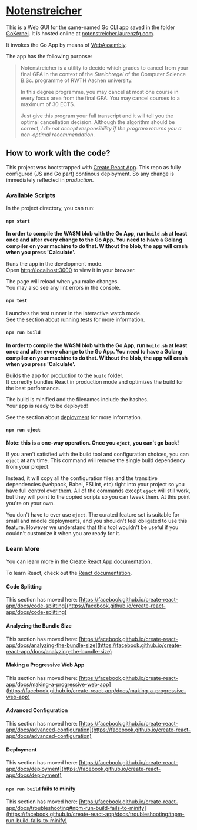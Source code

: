 # [Notenstreicher](https://notenstreicher.laurenzfg.com)

This is a Web GUI for the same-named Go CLI app saved in the folder [GoKernel](GoKernel/README.md). It is hosted online at [notenstreicher.laurenzfg.com](https://notenstreicher.laurenzfg.com).

It invokes the Go App by means of [WebAssembly](https://webassembly.org/).

The app has the following purpose:

> Notenstreicher is a utility to decide which grades to cancel from your final GPA in the context of the *Streichregel*
of the Computer Science B.Sc. programme of RWTH Aachen university.
>
> In this degree programme, you may cancel at most one course in every focus area from the final GPA.
You may cancel courses to a maximum of 30 ECTS.
>
> Just give this program your full transcript and it will tell you the optimal cancellation decision.
Although the algorithm should be correct, *I do not accept responsibility if the program returns you a non-optimal recommendation*.

## How to work with the code?

This project was bootstrapped with [Create React App](https://github.com/facebook/create-react-app).
This repo as fully configured (JS and Go part) continous deployment.
So any change is immediately reflected in *production*.

### Available Scripts

In the project directory, you can run:

#### `npm start`

**In order to compile the WASM blob with the Go App, run `build.sh` at least once and after every change to the Go App. You need to have a Golang compiler on your machine to do that. Without the blob, the app will crash when you press 'Calculate'.** 

Runs the app in the development mode.\
Open [http://localhost:3000](http://localhost:3000) to view it in your browser.

The page will reload when you make changes.\
You may also see any lint errors in the console.

#### `npm test`

Launches the test runner in the interactive watch mode.\
See the section about [running tests](https://facebook.github.io/create-react-app/docs/running-tests) for more information.

#### `npm run build`

**In order to compile the WASM blob with the Go App, run `build.sh` at least once and after every change to the Go App. You need to have a Golang compiler on your machine to do that. Without the blob, the app will crash when you press 'Calculate'.**

Builds the app for production to the `build` folder.\
It correctly bundles React in production mode and optimizes the build for the best performance.

The build is minified and the filenames include the hashes.\
Your app is ready to be deployed!

See the section about [deployment](https://facebook.github.io/create-react-app/docs/deployment) for more information.

#### `npm run eject`

**Note: this is a one-way operation. Once you `eject`, you can't go back!**

If you aren't satisfied with the build tool and configuration choices, you can `eject` at any time. This command will remove the single build dependency from your project.

Instead, it will copy all the configuration files and the transitive dependencies (webpack, Babel, ESLint, etc) right into your project so you have full control over them. All of the commands except `eject` will still work, but they will point to the copied scripts so you can tweak them. At this point you're on your own.

You don't have to ever use `eject`. The curated feature set is suitable for small and middle deployments, and you shouldn't feel obligated to use this feature. However we understand that this tool wouldn't be useful if you couldn't customize it when you are ready for it.

### Learn More

You can learn more in the [Create React App documentation](https://facebook.github.io/create-react-app/docs/getting-started).

To learn React, check out the [React documentation](https://reactjs.org/).

#### Code Splitting

This section has moved here: [https://facebook.github.io/create-react-app/docs/code-splitting](https://facebook.github.io/create-react-app/docs/code-splitting)

#### Analyzing the Bundle Size

This section has moved here: [https://facebook.github.io/create-react-app/docs/analyzing-the-bundle-size](https://facebook.github.io/create-react-app/docs/analyzing-the-bundle-size)

#### Making a Progressive Web App

This section has moved here: [https://facebook.github.io/create-react-app/docs/making-a-progressive-web-app](https://facebook.github.io/create-react-app/docs/making-a-progressive-web-app)

#### Advanced Configuration

This section has moved here: [https://facebook.github.io/create-react-app/docs/advanced-configuration](https://facebook.github.io/create-react-app/docs/advanced-configuration)

#### Deployment

This section has moved here: [https://facebook.github.io/create-react-app/docs/deployment](https://facebook.github.io/create-react-app/docs/deployment)

#### `npm run build` fails to minify

This section has moved here: [https://facebook.github.io/create-react-app/docs/troubleshooting#npm-run-build-fails-to-minify](https://facebook.github.io/create-react-app/docs/troubleshooting#npm-run-build-fails-to-minify)
